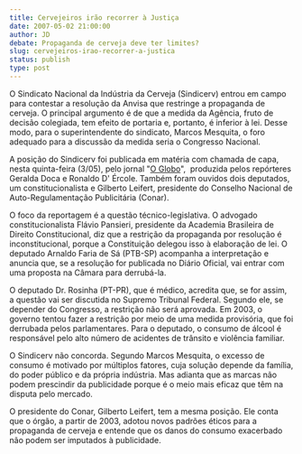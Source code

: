 ```yaml
---
title: Cervejeiros irão recorrer à Justiça
date: 2007-05-02 21:00:00
author: JD
debate: Propaganda de cerveja deve ter limites?
slug: cervejeiros-irao-recorrer-a-justica
status: publish 
type: post
---
```


  
O Sindicato Nacional da Indústria da Cerveja (Sindicerv) entrou em campo para contestar a resolução da Anvisa que restringe a propaganda de cerveja. O principal argumento é de que a medida da Agência, fruto de decisão colegiada, tem efeito de portaria e, portanto, é inferior à lei. Desse modo, para o superintendente do sindicato, Marcos Mesquita, o foro adequado para a discussão da medida seria o Congresso Nacional.  
  
A posição do Sindicerv foi publicada em matéria com chamada de capa, nesta quinta-feira (3/05), pelo jornal "[O Globo](http://www.experimenteoglobo.com.br/flip/)",  produzida pelos repórteres Geralda Doca e Ronaldo D' Ércole. Também foram ouvidos dois deputados, um constitucionalista e Gilberto Leifert, presidente do Conselho Nacional de Auto-Regulamentação Publicitária (Conar).  
  
O foco da reportagem é a questão técnico-legislativa. O advogado constitucionalista Flávio Pansieri, presidente da Academia Brasileira de Direito Constitucional, diz que a restrição da propaganda por resolução é inconstitucional, porque a Constituição delegou isso à elaboração de lei. O deputado Arnaldo Faria de Sá (PTB-SP) acompanha a interpretação e anuncia que, se a resolução for publicada no Diário Oficial, vai entrar com uma proposta na Câmara para derrubá-la.  
  
O deputado Dr. Rosinha (PT-PR), que é médico, acredita que, se for assim, a questão vai ser discutida no Supremo Tribunal Federal. Segundo ele, se depender do Congresso, a restrição não será aprovada. Em 2003, o governo tentou fazer a restrição por meio de uma medida provisória, que foi derrubada pelos parlamentares. Para o deputado, o consumo de álcool é responsável pelo alto número de acidentes de trânsito e violência familiar.  
  
O Sindicerv não concorda. Segundo Marcos Mesquita, o excesso de consumo é motivado por múltiplos fatores, cuja solução depende da família, do poder público e da própria indústria. Mas adianta que as marcas não podem prescindir da publicidade porque é o meio mais eficaz que têm na disputa pelo mercado.   
  
O presidente do Conar, Gilberto Leifert, tem a mesma posição. Ele conta que o órgão, a partir de 2003, adotou novos padrões éticos para a propaganda de cerveja e entende que os danos do consumo exacerbado não podem ser imputados à publicidade.
